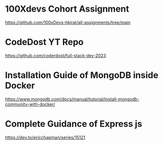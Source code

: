 # 100Xdevs Cohort Assignment
https://github.com/100xDevs-hkirat/all-assignments/tree/main



# CodeDost YT Repo
https://github.com/coderdost/full-stack-dev-2023

# Installation Guide of MongoDB inside Docker
https://www.mongodb.com/docs/manual/tutorial/install-mongodb-community-with-docker/
# Complete Guidance of Express js 
https://dev.to/ericchapman/series/15121
